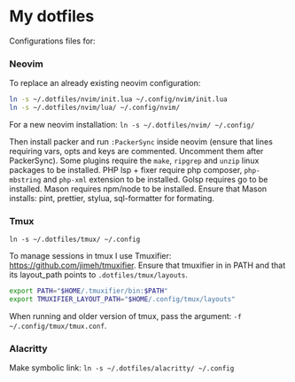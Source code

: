 # My dotfiles

Configurations files for:

### Neovim

To replace an already existing neovim configuration:
```bash
ln -s ~/.dotfiles/nvim/init.lua ~/.config/nvim/init.lua
ln -s ~/.dotfiles/nvim/lua/ ~/.config/nvim/
```
For a new neovim installation:
`ln -s ~/.dotfiles/nvim/ ~/.config/`

Then install packer and run `:PackerSync` inside neovim (ensure that lines requiring vars, opts and keys are commented. Uncomment them after PackerSync).
Some plugins require the `make`, `ripgrep` and `unzip` linux packages to be installed.
PHP lsp + fixer require php composer, `php-mbstring` and `php-xml` extension to be installed.
Golsp requires go to be installed.
Mason requires npm/node to be installed.
Ensure that Mason installs: pint, prettier, stylua, sql-formatter for formating.

### Tmux

`ln -s ~/.dotfiles/tmux/ ~/.config`


To manage sessions in tmux I use Tmuxifier: https://github.com/jimeh/tmuxifier.
Ensure that tmuxifier in in PATH and that its layout_path points to `.dotfiles/tmux/layouts`.
```bash
export PATH="$HOME/.tmuxifier/bin:$PATH"
export TMUXIFIER_LAYOUT_PATH="$HOME/.config/tmux/layouts"
```
When running and older version of tmux, pass the argument: `-f ~/.config/tmux/tmux.conf`.

### Alacritty

Make symbolic link: `ln -s ~/.dotfiles/alacritty/ ~/.config`
